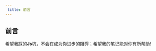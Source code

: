 ```yaml
---
 title: 前言
---
```

## 前言
希望我踩的**Js**坑，不会在成为你进步的阻碍；希望我的笔记能对你有所帮助!
                                                                                   